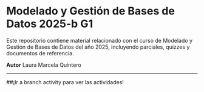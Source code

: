 # Modelado y Gestión de Bases de Datos 2025-b G1

Este repositorio contiene material relacionado con el curso de Modelado y Gestión de Bases de Datos del año 2025, incluyendo parciales, quizzes y documentos de referencia.

**Autor**
Laura Marcela Quintero 

---

##¡Ir a branch activity para ver las actividades!
